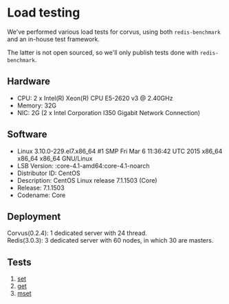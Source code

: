 # Load testing

We've performed various load tests for corvus, using
both `redis-benchmark` and an in-house test framework.

The latter is not open sourced, so we'll only publish tests
done with `redis-benchmark`.

## Hardware

* CPU: 2 x Intel(R) Xeon(R) CPU E5-2620 v3 @ 2.40GHz 
* Memory: 32G
* NIC: 2G (2 x Intel Corporation I350 Gigabit Network Connection)

## Software

* Linux 3.10.0-229.el7.x86_64 #1 SMP Fri Mar 6 11:36:42 UTC 2015 x86_64 x86_64 x86_64 GNU/Linux
* LSB Version: :core-4.1-amd64:core-4.1-noarch
* Distributor ID: CentOS
* Description: CentOS Linux release 7.1.1503 (Core)
* Release: 7.1.1503
* Codename: Core

## Deployment

Corvus(0.2.4): 1 dedicated server with 24 thread.  
Redis(3.0.3): 3 dedicated server with 60 nodes, in which 30 are masters.


## Tests

1. [set](redis_benchmarks/set.md)
2. [get](redis_benchmarks/get.md)
3. [mset](redis_benchmarks/mset.md)
